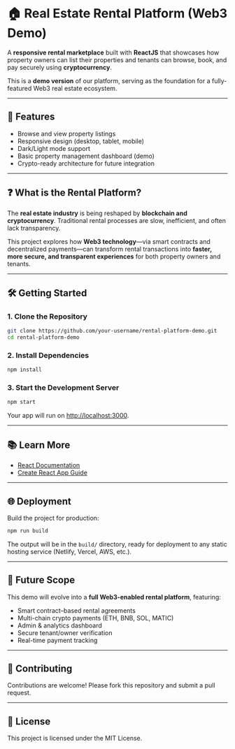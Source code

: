 # 🏠 Real Estate Rental Platform (Web3 Demo)

A **responsive rental marketplace** built with **ReactJS** that showcases how property owners can list their properties and tenants can browse, book, and pay securely using **cryptocurrency**.

This is a **demo version** of our platform, serving as the foundation for a fully-featured Web3 real estate ecosystem.

---

## 🚀 Features

* Browse and view property listings
* Responsive design (desktop, tablet, mobile)
* Dark/Light mode support
* Basic property management dashboard (demo)
* Crypto-ready architecture for future integration

---

## ❓ What is the Rental Platform?

The **real estate industry** is being reshaped by **blockchain and cryptocurrency**. Traditional rental processes are slow, inefficient, and often lack transparency.

This project explores how **Web3 technology**—via smart contracts and decentralized payments—can transform rental transactions into **faster, more secure, and transparent experiences** for both property owners and tenants.

---

## 🛠️ Getting Started

### 1. Clone the Repository

```bash
git clone https://github.com/your-username/rental-platform-demo.git
cd rental-platform-demo
```

### 2. Install Dependencies

```bash
npm install
```

### 3. Start the Development Server

```bash
npm start
```

Your app will run on [http://localhost:3000](http://localhost:3000).

---

## 📚 Learn More

* [React Documentation](https://react.dev)
* [Create React App Guide](https://create-react-app.dev/)

---

## 🌐 Deployment

Build the project for production:

```bash
npm run build
```

The output will be in the `build/` directory, ready for deployment to any static hosting service (Netlify, Vercel, AWS, etc.).

---

## 🔮 Future Scope

This demo will evolve into a **full Web3-enabled rental platform**, featuring:

* Smart contract–based rental agreements
* Multi-chain crypto payments (ETH, BNB, SOL, MATIC)
* Admin & analytics dashboard
* Secure tenant/owner verification
* Real-time payment tracking

---

## 🤝 Contributing

Contributions are welcome! Please fork this repository and submit a pull request.

---

## 📄 License

This project is licensed under the MIT License.
